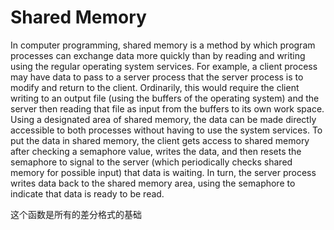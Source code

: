 # Shared Memory
In computer programming, shared memory is a method by which program processes can exchange data more quickly than by reading and writing using the regular operating system services. For example, a client process may have data to pass to a server process that the server process is to modify and return to the client. Ordinarily, this would require the client writing to an output file (using the buffers of the operating system) and the server then reading that file as input from the buffers to its own work space. Using a designated area of shared memory, the data can be made directly accessible to both processes without having to use the system services. To put the data in shared memory, the client gets access to shared memory after checking a semaphore value, writes the data, and then resets the semaphore to signal to the server (which periodically checks shared memory for possible input) that data is waiting. In turn, the server process writes data back to the shared memory area, using the semaphore to indicate that data is ready to be read.

这个函数是所有的差分格式的基础
